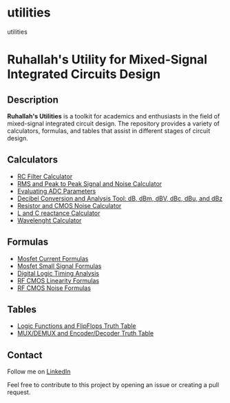 # utilities
utilities
# Ruhallah's Utility for Mixed-Signal Integrated Circuits Design

## Description
**Ruhallah's Utilities** is a toolkit for academics and enthusiasts in the field of mixed-signal integrated circuit design. The repository provides a variety of calculators, formulas, and tables that assist in different stages of circuit design.

## Calculators
- [RC Filter Calculator](./calculator/rc_cal.html)
- [RMS and Peak to Peak Signal and Noise Calculator](./calculator/sig_noise_cal.html)
- [Evaluating ADC Parameters](./calculator/adc_cal.html)
- [Decibel Conversion and Analysis Tool: dB, dBm, dBV, dBc, dBu, and dBz](./calculator/cal/db_cal.html)
- [Resistor and CMOS Noise Calculator](./calculator/rf_noise_cal.html)
- [L and C reactance Calculator](./calculator/react_cal.html)
- [Wavelenght Calculator](./calculator/wave_cal.html)

## Formulas
- [Mosfet Current Formulas](./formula/mos_cur_form.html)
- [Mosfet Small Signal Formulas](./formula/mos_smallsig_form.html)
- [Digital Logic Timing Analysis](./formula/logic_time_form.html)
- [RF CMOS Linearity Formulas](./formula/rf_lin_form.html)
- [RF CMOS Noise Formulas](./formula/rf_noise_form.html)

## Tables
- [Logic Functions and FlipFlops Truth Table](./table/logics_ff_form.html)
- [MUX/DEMUX and Encoder/Decoder Truth Table](./table/mux_code_form.html)

## Contact
Follow me on [LinkedIn](https://www.linkedin.com/in/seyed-ruhallah-qasemi-29828513a/)

Feel free to contribute to this project by opening an issue or creating a pull request.
